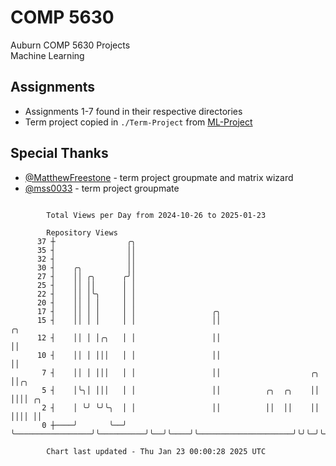 # COMP 5630
Auburn COMP 5630 Projects  
Machine Learning

## Assignments
- Assignments 1-7 found in their respective directories
- Term project copied in `./Term-Project` from [ML-Project](https://github.com/wumphlett/ML-Project)

## Special Thanks
- [@MatthewFreestone](https://github.com/MatthewFreestone) - term project groupmate and matrix wizard
- [@mss0033](https://github.com/mss0033) - term project groupmate

```

        Total Views per Day from 2024-10-26 to 2025-01-23

        Repository Views
      37 ┼                ╭╮
      35 ┤                ││
      32 ┤                ││
      30 ┤    ╭╮          ││
      27 ┤    ││ ╭╮      ╭╯│
      25 ┤    ││ ││      │ │
      22 ┤    ││ │╰╮     │ │
      20 ┤    ││ │ │     │ │
      17 ┤    ││ │ │     │ │                 ╭╮
      15 ┤    ││ │ │     │ │                 ││                                           ╭╮
      12 ┤    ││ │ │╭╮   │ │                 ││                                           ││
      10 ┤    ││ │ │││   │ │                 ││                                           ││
       7 ┤    ││ │ │││   │ │                 ││                    ╭╮                     ││╭╮
       5 ┤    │╰╮│ │││   │ │                 ││          ╭╮  ╭╮    ││                     ││││ ╭╮
       2 ┤    │ ╰╯ ╰╯╰╮  │ │                 ││          ││  ││    ││                     ││││ ││
       0 ┼────╯       ╰──╯ ╰─────────────────╯╰──────────╯╰──╯╰────╯╰─────────────────────╯╰╯╰─╯╰──

        Chart last updated - Thu Jan 23 00:00:28 2025 UTC
        
```

